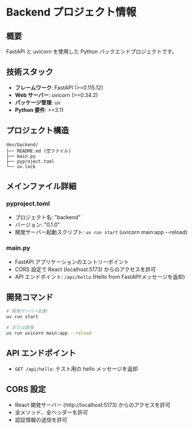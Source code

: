 # Backend プロジェクト情報

## 概要

FastAPI と uvicorn を使用した Python バックエンドプロジェクトです。

## 技術スタック

- **フレームワーク**: FastAPI (>=0.115.12)
- **Web サーバー**: uvicorn (>=0.34.2)
- **パッケージ管理**: uv
- **Python 要件**: >=3.11

## プロジェクト構造

```
dev/backend/
├── README.md (空ファイル)
├── main.py
├── pyproject.toml
└── uv.lock
```

## メインファイル詳細

### pyproject.toml

- プロジェクト名: "backend"
- バージョン: "0.1.0"
- 開発サーバー起動スクリプト: `uv run start` (uvicorn main:app --reload)

### main.py

- FastAPI アプリケーションのエントリーポイント
- CORS 設定で React (localhost:5173) からのアクセスを許可
- API エンドポイント: `/api/hello` (Hello from FastAPI!メッセージを返却)

## 開発コマンド

```bash
# 開発サーバー起動
uv run start

# または直接
uv run uvicorn main:app --reload
```

## API エンドポイント

- `GET /api/hello`: テスト用の hello メッセージを返却

## CORS 設定

- React 開発サーバー (http://localhost:5173) からのアクセスを許可
- 全メソッド、全ヘッダーを許可
- 認証情報の送信を許可
